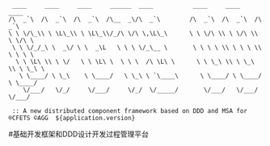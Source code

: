 


     ____     ____     ____     ______  ____           ____     ____     ____
    /\  _`\  /\  _`\  /\  _`\  /\__  _\/\  _`\        /\  _`\  /\  _`\  /\  _`\
    \ \ \/\_\\ \ \L\_\\ \ \L\_\\/_/\ \/\ \,\L\_\      \ \ \/\ \\ \ \/\ \\ \ \/\ \
     \ \ \/_/_\ \  _\/ \ \  _\L   \ \ \ \/_\__ \       \ \ \ \ \\ \ \ \ \\ \ \ \ \
      \ \ \L\ \\ \ \/   \ \ \L\ \  \ \ \  /\ \L\ \      \ \ \_\ \\ \ \_\ \\ \ \_\ \
       \ \____/ \ \_\    \ \____/   \ \_\ \ `\____\      \ \____/ \ \____/ \ \____/
        \/___/   \/_/     \/___/     \/_/  \/_____/       \/___/   \/___/   \/___/

     :: A new distributed component framework based on DDD and MSA for ®CFETS ©AGG  ${application.version}


#基础开发框架和DDD设计开发过程管理平台